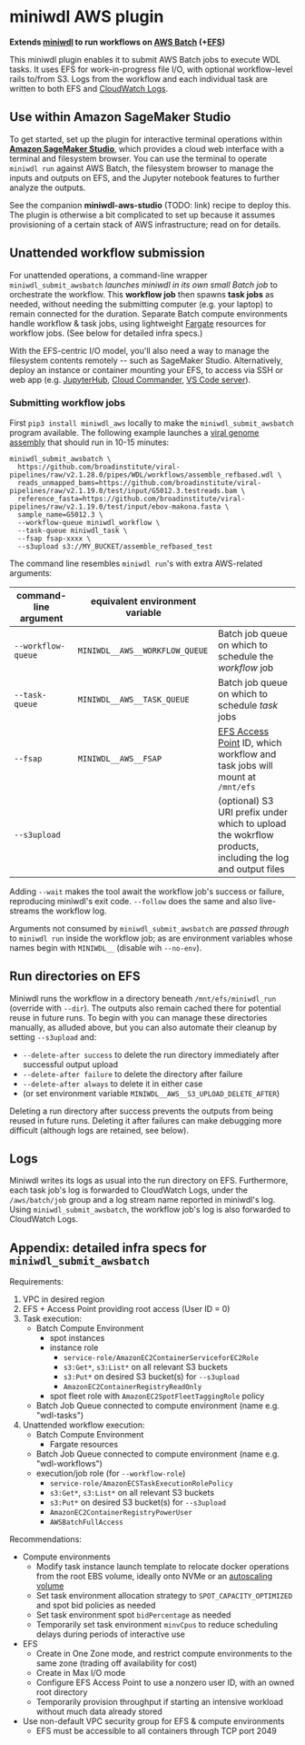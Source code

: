 # miniwdl AWS plugin

**Extends [miniwdl](https://github.com/chanzuckerberg/miniwdl) to run workflows on [AWS Batch](https://aws.amazon.com/batch/) (+[EFS](https://aws.amazon.com/efs/))**

This miniwdl plugin enables it to submit AWS Batch jobs to execute WDL tasks. It uses EFS for work-in-progress file I/O, with optional workflow-level rails to/from S3. Logs from the workflow and each individual task are written to both EFS and [CloudWatch Logs](https://docs.aws.amazon.com/AmazonCloudWatch/latest/logs/WhatIsCloudWatchLogs.html).

## Use within Amazon SageMaker Studio

To get started, set up the plugin for interactive terminal operations within [**Amazon SageMaker Studio**](https://aws.amazon.com/sagemaker/studio/), which provides a cloud web interface with a terminal and filesystem browser. You can use the terminal to operate `miniwdl run` against AWS Batch, the filesystem browser to manage the inputs and outputs on EFS, and the Jupyter notebook features to further analyze the outputs.

See the companion **miniwdl-aws-studio** (TODO: link) recipe to deploy this. The plugin is otherwise a bit complicated to set up because it assumes provisioning of a certain stack of AWS infrastructure; read on for details.

## Unattended workflow submission

For unattended operations, a command-line wrapper `miniwdl_submit_awsbatch` *launches miniwdl in its own small Batch job* to orchestrate the workflow. This **workflow job** then spawns **task jobs** as needed, without needing the submitting computer (e.g. your laptop) to remain connected for the duration. Separate Batch compute environments handle workflow & task jobs, using lightweight [Fargate](https://docs.aws.amazon.com/batch/latest/userguide/fargate.html) resources for workflow jobs. (See below for detailed infra specs.)

With the EFS-centric I/O model, you'll also need a way to manage the filesystem contents remotely -- such as SageMaker Studio. Alternatively, deploy an instance or container mounting your EFS, to access via SSH or web app (e.g. [JupyterHub](https://jupyter.org/hub), [Cloud Commander](http://cloudcmd.io/), [VS Code server](https://github.com/cdr/code-server)).

### Submitting workflow jobs

First `pip3 install miniwdl_aws` locally to make the `miniwdl_submit_awsbatch` program available. The following example launches a [viral genome assembly](https://github.com/broadinstitute/viral-pipelines/) that should run in 10-15 minutes:

```
miniwdl_submit_awsbatch \
  https://github.com/broadinstitute/viral-pipelines/raw/v2.1.28.0/pipes/WDL/workflows/assemble_refbased.wdl \
  reads_unmapped_bams=https://github.com/broadinstitute/viral-pipelines/raw/v2.1.19.0/test/input/G5012.3.testreads.bam \
  reference_fasta=https://github.com/broadinstitute/viral-pipelines/raw/v2.1.19.0/test/input/ebov-makona.fasta \
  sample_name=G5012.3 \
  --workflow-queue miniwdl_workflow \
  --task-queue miniwdl_task \
  --fsap fsap-xxxx \
  --s3upload s3://MY_BUCKET/assemble_refbased_test
```

The command line resembles `miniwdl run`'s with extra AWS-related arguments:

|command-line argument|equivalent environment variable| |
|---------------------|-------------------------------|-|
| `--workflow-queue`  | `MINIWDL__AWS__WORKFLOW_QUEUE`| Batch job queue on which to schedule the *workflow* job |
| `--task-queue` | `MINIWDL__AWS__TASK_QUEUE` | Batch job queue on which to schedule *task* jobs |
| `--fsap` | `MINIWDL__AWS__FSAP` | [EFS Access Point](https://docs.aws.amazon.com/efs/latest/ug/efs-access-points.html) ID, which workflow and task jobs will mount at `/mnt/efs` |
| `--s3upload` | | (optional) S3 URI prefix under which to upload the wokrflow products, including the log and output files |

Adding `--wait` makes the tool await the workflow job's success or failure, reproducing miniwdl's exit code. `--follow` does the same and also live-streams the workflow log.

Arguments not consumed by `miniwdl_submit_awsbatch` are *passed through* to `miniwdl run` inside the workflow job; as are environment variables whose names begin with `MINIWDL__` (disable wih `--no-env`).

## Run directories on EFS

Miniwdl runs the workflow in a directory beneath `/mnt/efs/miniwdl_run` (override with `--dir`). The outputs also remain cached there for potential reuse in future runs. To begin with you can manage these directories manually, as alluded above, but you can also automate their cleanup by setting `--s3upload` and:

* `--delete-after success` to delete the run directory immediately after successful output upload
* `--delete-after failure` to delete the directory after failure
* `--delete-after always` to delete it in either case
* (or set environment variable `MINIWDL__AWS__S3_UPLOAD_DELETE_AFTER`)

Deleting a run directory after success prevents the outputs from being reused in future runs. Deleting it after failures can make debugging more difficult (although logs are retained, see below).

## Logs

Miniwdl writes its logs as usual into the run directory on EFS. Furthermore, each task job's log is forwarded to CloudWatch Logs, under the `/aws/batch/job` group and a log stream name reported in miniwdl's log. Using `miniwdl_submit_awsbatch`, the workflow job's log is also forwarded to CloudWatch Logs.

## Appendix: detailed infra specs for `miniwdl_submit_awsbatch`

Requirements:

1. VPC in desired region
2. EFS + Access Point providing root access (User ID = 0)
3. Task execution:
    * Batch Compute Environment
        * spot instances
        * instance role
            * `service-role/AmazonEC2ContainerServiceforEC2Role`
            * `s3:Get*`, `s3:List*` on all relevant S3 buckets
            * `s3:Put*` on desired S3 bucket(s) for `--s3upload`
            * `AmazonEC2ContainerRegistryReadOnly`
        * spot fleet role with `AmazonEC2SpotFleetTaggingRole` policy
    * Batch Job Queue connected to compute environment (name e.g. "wdl-tasks")
4. Unattended workflow execution:
    * Batch Compute Environment
        * Fargate resources
    * Batch Job Queue connected to compute environment (name e.g. "wdl-workflows")
    * execution/job role (for `--workflow-role`)
        * `service-role/AmazonECSTaskExecutionRolePolicy`
        * `s3:Get*`, `s3:List*` on all relevant S3 buckets
        * `s3:Put*` on desired S3 bucket(s) for `--s3upload`
        * `AmazonEC2ContainerRegistryPowerUser`
        * `AWSBatchFullAccess`

Recommendations:

* Compute environments
    * Modify task instance launch template to relocate docker operations from the root EBS volume, ideally onto NVMe or an [autoscaling volume](https://github.com/awslabs/amazon-ebs-autoscale)
    * Set task environment allocation strategy to `SPOT_CAPACITY_OPTIMIZED` and spot bid policies as needed
    * Set task environment spot `bidPercentage` as needed
    * Temporarily set task environment `minvCpus` to reduce scheduling delays during periods of interactive use
* EFS
    * Create in One Zone mode, and restrict compute environments to the same zone (trading off availability for cost)
    * Create in Max I/O mode
    * Configure EFS Access Point to use a nonzero user ID, with an owned root directory
    * Temporarily provision throughput if starting an intensive workload without much data already stored
* Use non-default VPC security group for EFS & compute environments
    * EFS must be accessible to all containers through TCP port 2049
